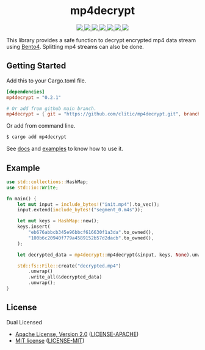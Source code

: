 <h1 align="center">mp4decrypt</h1>

<p align="center">
  <a href="https://crates.io/crates/mp4decrypt">
    <img src="https://img.shields.io/crates/d/mp4decrypt?style=flat-square">
  </a>
  <a href="https://crates.io/crates/mp4decrypt">
    <img src="https://img.shields.io/crates/v/mp4decrypt?style=flat-square">
  </a>
  <a href="https://github.com/clitic/mp4decrypt">
    <img src="https://img.shields.io/github/actions/workflow/status/clitic/mp4decrypt/tests.yml?logo=github&style=flat-square">
  </a>
  <a href="https://docs.rs/mp4decrypt/latest/mp4decrypt">
    <img src="https://img.shields.io/docsrs/mp4decrypt?logo=docsdotrs&style=flat-square">
  </a>
  <a href="https://github.com/clitic/mp4decrypt#license">
    <img src="https://img.shields.io/crates/l/mp4decrypt?style=flat-square">
  </a>
  <a href="https://github.com/clitic/mp4decrypt">
    <img src="https://img.shields.io/github/repo-size/clitic/mp4decrypt?style=flat-square">
  </a>
  <a href="https://github.com/clitic/mp4decrypt">
    <img src="https://img.shields.io/tokei/lines/github/clitic/mp4decrypt?logo=github&style=flat-square">
  </a>
</p>

This library provides a safe function to decrypt encrypted mp4 data stream using [Bento4](https://github.com/axiomatic-systems/Bento4). Splitting mp4 streams can also be done.

## Getting Started

Add this to your Cargo.toml file.

```toml
[dependencies]
mp4decrypt = "0.2.1"

# Or add from github main branch.
mp4decrypt = { git = "https://github.com/clitic/mp4decrypt.git", branch = "main" }
```

Or add from command line.

```bash
$ cargo add mp4decrypt
```

See [docs](https://docs.rs/mp4decrypt/latest/mp4decrypt) and [examples](https://github.com/clitic/mp4decrypt/tree/main/examples) to 
know how to use it.

## Example

```rust
use std::collections::HashMap;
use std::io::Write;

fn main() {
    let mut input = include_bytes!("init.mp4").to_vec();
    input.extend(include_bytes!("segment_0.m4s"));

    let mut keys = HashMap::new();
    keys.insert(
        "eb676abbcb345e96bbcf616630f1a3da".to_owned(),
        "100b6c20940f779a4589152b57d2dacb".to_owned(),
    );

    let decrypted_data = mp4decrypt::mp4decrypt(&input, keys, None).unwrap();

    std::fs::File::create("decrypted.mp4")
        .unwrap()
        .write_all(&decrypted_data)
        .unwrap();
}
```

## License

Dual Licensed

- [Apache License, Version 2.0](https://www.apache.org/licenses/LICENSE-2.0) ([LICENSE-APACHE](LICENSE-APACHE))
- [MIT license](https://opensource.org/licenses/MIT) ([LICENSE-MIT](LICENSE-MIT))
